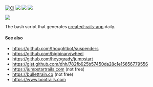 
[![CI](https://github.com/la-ruby/create-rails-app/actions/workflows/workflow_1.yml/badge.svg)](https://github.com/la-ruby/create-rails-app/actions/workflows/workflow_1.yml) ![](https://img.shields.io/github/stars/la-ruby/create-rails-app.svg) ![](https://img.shields.io/github/forks/la-ruby/create-rails-app.svg) ![](https://img.shields.io/github/issues/la-ruby/create-rails-app.svg)


![](http://sam-we.com/cra3.png)


The bash script that generates [created-rails-app](https://github.com/la-ruby/created-rails-app) daily.



#### See also

  - https://github.com/thoughtbot/suspenders
  - https://github.com/bigbinary/wheel
  - https://github.com/heyogrady/jumpstart
  - https://gist.github.com/dhh/782fb925b57450da28c1e15656779556
  - https://jumpstartrails.com (not free)
  - https://bullettrain.co (not free)
  - https://www.bootrails.com